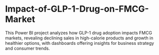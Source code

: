 # Impact-of-GLP-1-Drug-on-FMCG-Market
This Power BI project analyzes how GLP-1 drug adoption impacts FMCG markets, revealing declining sales in high-calorie products and growth in healthier options, with dashboards offering insights for business strategy and consumer trends.

